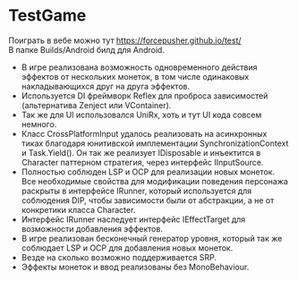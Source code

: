# TestGame
  
Поиграть в вебе можно тут https://forcepusher.github.io/test/  
В папке Builds/Android билд для Android.  
  
- В игре реализована возможность одновременного действия эффектов от нескольких монеток, в том числе одинаковых накладывающихся друг на друга эффектов.  
- Используется DI фреймворк Reflex для проброса зависимостей (альтернатива Zenject или VContainer).  
- Так же для UI использовался UniRx, хоть и тут UI кода совсем немного.  
- Класс CrossPlatformInput удалось реализовать на асинхронных тиках благодаря юнитивской имплементации SynchronizationContext и Task.Yield(). Он так же реализует IDisposable и инъектится в Character паттерном стратегия, через интерфейс IInputSource.  
- Полностью соблюден LSP и OCP для реализации новых монеток. Все необходимые свойства для модификации поведения персонажа раскрыты в интерфейсе IRunner, который используется для соблюдения DIP, чтобы зависимости были от абстракции, а не от конкретики класса Character.  
- Интерфейс IRunner наследует интерфейс IEffectTarget для возможности добавления эффектов.  
- В игре реализован бесконечный генератор уровня, который так же соблюдает LSP и OCP для добавления новых монеток.  
- Везде на сколько возможно поддерживается SRP.  
- Эффекты монеток и ввод реализованы без MonoBehaviour.  
